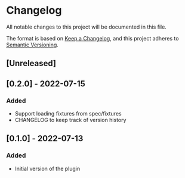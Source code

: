 # Changelog
All notable changes to this project will be documented in this file.

The format is based on [Keep a Changelog](https://keepachangelog.com/en/1.0.0/), and this project
adheres to [Semantic Versioning](https://semver.org/spec/v2.0.0.html).

## [Unreleased]

## [0.2.0] - 2022-07-15
### Added
- Support loading fixtures from spec/fixtures
- CHANGELOG to keep track of version history

## [0.1.0] - 2022-07-13
### Added
- Initial version of the plugin
